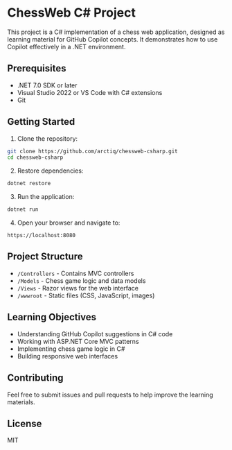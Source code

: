 # ChessWeb C# Project

This project is a C# implementation of a chess web application, designed as learning material for GitHub Copilot concepts. It demonstrates how to use Copilot effectively in a .NET environment.

## Prerequisites

- .NET 7.0 SDK or later
- Visual Studio 2022 or VS Code with C# extensions
- Git

## Getting Started

1. Clone the repository:

```bash
git clone https://github.com/arctiq/chessweb-csharp.git
cd chessweb-csharp
```

2. Restore dependencies:

```bash
dotnet restore
```

3. Run the application:

```bash
dotnet run
```

4. Open your browser and navigate to:

```
https://localhost:8080
```

## Project Structure

- `/Controllers` - Contains MVC controllers
- `/Models` - Chess game logic and data models
- `/Views` - Razor views for the web interface
- `/wwwroot` - Static files (CSS, JavaScript, images)

## Learning Objectives

- Understanding GitHub Copilot suggestions in C# code
- Working with ASP.NET Core MVC patterns
- Implementing chess game logic in C#
- Building responsive web interfaces

## Contributing

Feel free to submit issues and pull requests to help improve the learning materials.

## License

MIT